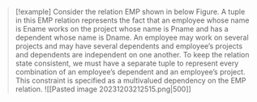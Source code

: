 
>[!example] 
>Consider the relation EMP shown in below Figure. A tuple in this EMP relation represents the fact that an employee whose name is Ename works on the project whose name is Pname and has a dependent whose name is Dname. An employee may work on several projects and may have several dependents and employee’s projects and dependents are independent on one another. To keep the relation state consistent, we must have a separate tuple to represent every combination of an employee’s dependent and an employee’s project. This constraint is specified as a multivalued dependency on the EMP relation.
> ![[Pasted image 20231203212515.png|500]]
